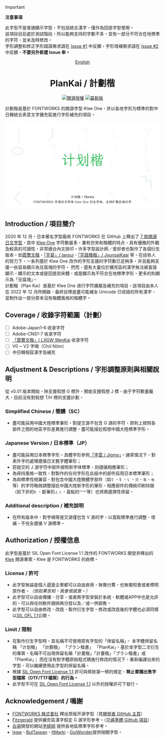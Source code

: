 <div lang="zh-tw">

> [!IMPORTANT]  
> **注意事項**
> 
> 此字型不是普通顯示字型，不包括統合漢字，僅作為回退字型使用。  
> 該項目目前處於測試階段，所以能夠支持的字數不多，並有一部分不符合在地標準的字符，並未及時修改。  
> 字形調整和修正字形錯誤需求請在 [Issue #1](https://github.com/Des-Magmeta/PlanKai/issues/1) 中反饋，字形增補需求請在 [Issue #2](https://github.com/Des-Magmeta/PlanKai/issues/2) 中反饋，**不要另外新建 Issue 串。**

<div align="center">

[English](README.en.md)

# PlanKai / 計劃楷

[![開源授權](https://img.shields.io/github/license/Des-Magmeta/PlanKai?style=flat-square)](https://github.com/Des-Magmeta/PlanKai) 
 [![最新版](https://img.shields.io/github/release/Des-Magmeta/PlanKai?style=flat-square)](https://github.com/Des-Magmeta/PlanKai/releases/latest)  

</div>

計劃楷是基於 FONTWORKS 的開源字型 Klee One，并以各地字形为標準的對中日韓統合表意文字擴充區進行字形補充的項目。

![](https://raw.githubusercontent.com/Des-Magmeta/PlanKai/main/images/PlanKai-1.jpg)  

## Introduction / 項目簡介

2020 年 12 月，日本著名字型廠商 FONTWORKS 在 GitHub 上釋出了 [7 款開源日文字型](https://github.com/fontworks-fonts)，其中 [Klee One](https://github.com/fontworks-fonts/Klee) 字符數最多，兼有仿宋和楷體的特点，具有優雅的外觀及較高的可讀性，非常適合內文排印。许多字型設計師／爱好者也製作了各個衍生版本，如[霞鶩文楷](https://github.com/lxgw/LxgwWenkai)、[「芫荽」/ Iansui](https://github.com/ButTaiwan/iansui)、[「芫茜雅楷」/ JyunsaiKaai](https://github.com/ItMarki/jyunsaikaai) 等。在這些人的努力下，一系列基於 Klee One 改作的字形支援的字符數已足夠多，并且能夠支援一些容易顯示為豆腐塊的字符。 
然而，還有大量位於擴充區的漢字無法被直接顯示，顯示的文本或是回退到宋體，或是顯示為不符合在地標準字形，更多的則顯示為「豆腐塊」。  
計劃楷（Plan Kai）是基於 Klee One 进行字符擴展及補充的項目。該項目由本人在 2022 年 12 月所開啟，最終目標是盡可能補全 Unicode 已收錄的所有漢字，並制作出一部分原本沒有楷體風格的楷體字。

## Coverage / 收錄字符範圍（計劃）
- [ ] Adobe-Japan1-6 收录字符  
- [ ] Adobe-CNS1-7 收录字符  
- [ ] [「霞鶩文楷」/ LXGW WenKai](https://github.com/lxgw/LxgwWenKai) 收录字符  
- [ ] V0 ~ V2 字喃（Chữ Nôm） 
- [ ] 中日韓相容漢字及補充

## Adjustment & Descriptions / 字形調整原則與相關說明

從 v0.01 版本開始，除支援假想 G 標外，開始支援假想 J 標，由于字符數量龐大，目前沒有對假想 T/H 標的支援計劃。  
### Simplified Chinese / 簡體（SC）
- 盡可能採用中國大陸標準筆形，對提交源不包含 G 源的字符，原則上按照各部件之間的地區字形差異進行調整，盡可能接近假想中國大陸標準字形。
### Japanese Version / 日本標準（JP）
- 盡可能採用日本標準字形，具體字形參照[「字雲 / Jigmo」](https://kamichikoichi.github.io/jigmo/)。通常情況下，對表外字的處理遵循日文舊字體筆形；  
- 若提交的 J 源字符中部件按照新字体標準，则遵循相應筆形；  
- 為保持風格一致性，對製作的任何字形在此版中的部件採用日本標準筆形；  
- 為與標準性相兼容，對包含中國大陸簡體字部件（如`饣`、`钅`、`讠`、`贝`、`车`、`长`等）的字符略微調整接近中國大陸新字形的筆形，相應部件的傳統印刷特徵（如下折的`纟`、斷筆的`㇜㇙`、直點的`宀亠`等）也将將選擇性保留。

### Additional description / 補充說明
* 在所有版本中，對字喃等提交源僅包含 V 源的字，以寬鬆標準進行調整、增補，不完全遵循 V 源標準。 

## Authorization / 授權信息  

此字型是基於 SIL Open Font License 1.1 改作的 FONTWORKS 開發并釋出的 [Klee](https://github.com/fontworks-fonts/Klee) 開源專案。Klee 是 FONTWORKS 的商標。

### License / 許可  

- 此字型無論是個人還是企業都可以自由商用，無需付費，也無需知會或者標明原作者。*（但如果告知，我會很感激。）*  
- 此字型可以自由傳播、分享，或者將字型安裝於系統、軟體或APP中也是允許的，可以與任何軟件捆綁再分發以及／或一併銷售。  
- 此字型可以自由修改、改造，製作衍生字型。修改或改造後的字體也必須同樣以[SIL OFL 1.1](https://scripts.sil.org/OFL)公開。

### Limit / 限制  

- 在製作衍生字型時，其名稱不可使用原有字型的「保留名稱」。 本字體保留名稱
<span lang="zh-cn">「计划楷」</span>
<span lang="zh-tw">「計劃楷」</span>
<span lang="ja-jp">「プラン楷書」</span>
「PlanKai」，基於本字型二次衍生的專案，名稱不可出現保留名稱「計畫楷」「計畫楷」「プラン楷書」或「PlanKai」； 而在沒有對字體原始程式碼進行修改的情况下，重新編譯出來的字型，可以繼續使用此字型的保留名稱。
- 根據 [SIL Open Font License 1.1](https://scripts.sil.org/OFL) 許可與條款第一條的規定，**禁止單獨出售字型檔案（OTF/TTF檔案）的行為。**
- 此字型不可在 [SIL Open Font License 1.1](https://scripts.sil.org/OFL) 以外的授權許可下發行。

## Acknowledgement / 鳴謝

- [FONTWORKS 株式會社](http://fontworks.co.jp) 釋出原版开源字型（見[開發者 GitHub 主頁](https://github.com/fontworks-fonts/)）
- [Fitzgerald](https://github.com/Fitzgerald-Porthmouth-Koenigsegg/Plangothic-Project) 提供擴充區漢字假定 G 源字形參考。（见[遍黑體 Github 項目](https://github.com/Fitzgerald-Porthmouth-Koenigsegg/Plangothic-Project)）
- [白易](https://github.com/yi-bai)開發的網站[字統网](https://zi.tools) 提供各地區標準字形參考。
- [lxgw](https://github.com/lxgw)、[ButTaiwan](https://github.com/ButTaiwan)、[ItMarki](https://github.com/ItMarki)、[GuiWonder](https://github.com/GuiWonder/MoonStarsKai)提供相關字型。

</div>
